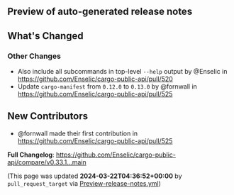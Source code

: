 ## Preview of auto-generated release notes
<!-- Release notes generated using configuration in .github/release.yml at main -->

## What's Changed
### Other Changes
* Also include all subcommands in top-level `--help` output by @Enselic in https://github.com/Enselic/cargo-public-api/pull/520
* Update `cargo-manifest` from `0.12.0` to `0.13.0` by @fornwall in https://github.com/Enselic/cargo-public-api/pull/525

## New Contributors
* @fornwall made their first contribution in https://github.com/Enselic/cargo-public-api/pull/525

**Full Changelog**: https://github.com/Enselic/cargo-public-api/compare/v0.33.1...main


(This page was updated **2024-03-22T04:36:52+00:00** by `pull_request_target` via [Preview-release-notes.yml](https://github.com/Enselic/cargo-public-api/actions/runs/8385547733))
